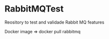 # RabbitMQTest

Reository to test and validade Rabbit MQ features

Docker image => docker pull rabbitmq